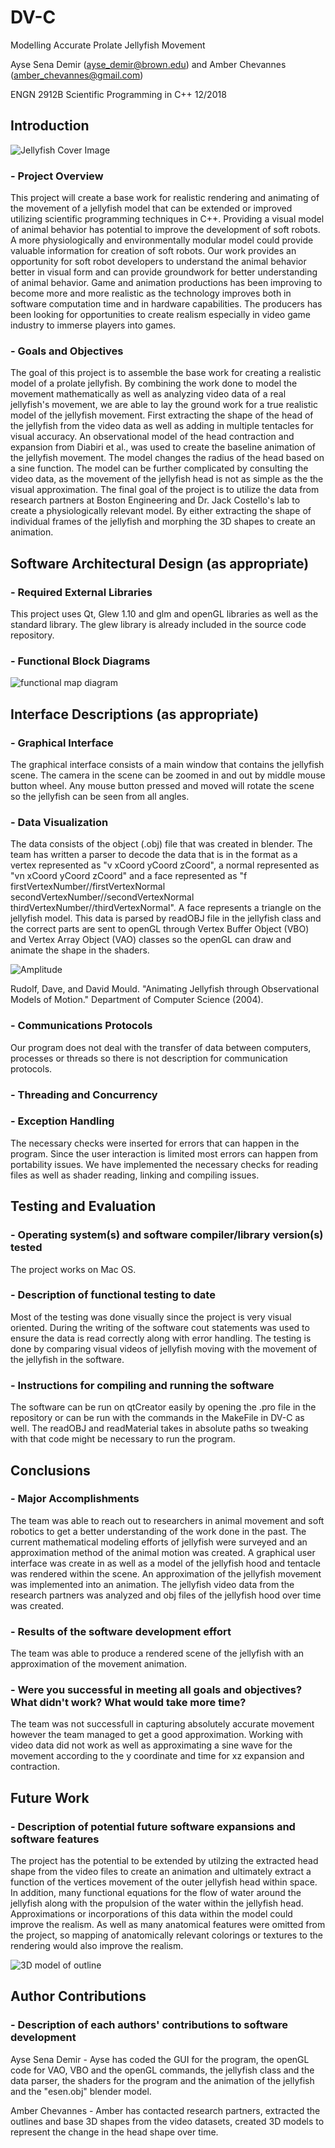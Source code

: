 # DV-C
Modelling Accurate Prolate Jellyfish Movement

Ayse Sena Demir (ayse_demir@brown.edu) and Amber Chevannes (amber_chevannes@gmail.com)

ENGN 2912B Scientific Programming in C++ 12/2018

## Introduction

![Jellyfish Cover Image](https://github.com/ENGN2912B-2018/DV-C/blob/master/jellyfish.png)

### - Project Overview
   This project will create a base work for realistic rendering and animating of the movement of a jellyfish model that can be extended or improved utilizing scientific programming techniques in C++. Providing a visual model of animal behavior has potential to improve the development of soft robots. A more physiologically  and environmentally modular model could provide valuable information for creation of soft robots. Our work provides an opportunity for soft robot developers to understand the animal behavior better in visual form and can provide groundwork for better understanding of animal behavior. 
	Game and animation productions has been improving to become more and more realistic as the technology improves both in software computation time and in hardware capabilities. The producers has been looking for opportunities to create realism especially in video game industry to immerse players into games.

### - Goals and Objectives
The goal of this project is to assemble the base work for creating a realistic model of a prolate jellyfish. By combining the work done to model the movement mathematically as well as analyzing video data of a real jellyfish's movement, we are able to lay the ground work for a true realistic model of the jellyfish movement. First extracting the shape of the head of the jellyfish from the video data as well as adding in multiple tentacles for visual accuracy. An observational model of the head contraction and expansion from Diabiri et al., was used to create the baseline animation of the jellyfish movement. The model changes the radius of the head based on a sine function. The model can be further complicated by consulting the video data, as the movement of the jellyfish head is not as simple as the the visual approximation. The final goal of the project is to utilize the data from research partners at Boston Engineering and Dr. Jack Costello's lab to create a physiologically relevant model. By either extracting the shape of individual frames of the jellyfish and morphing the 3D shapes to create an animation.

## Software Architectural Design (as appropriate)
### - Required External Libraries
This project uses Qt, Glew 1.10 and glm and openGL libraries as well as the standard library. The glew library is already included in the source code repository.
### - Functional Block Diagrams

![functional map diagram](https://github.com/ENGN2912B-2018/DV-C/blob/master/functionalmap.png)

## Interface Descriptions (as appropriate)

### - Graphical Interface
The graphical interface consists of a main window that contains the jellyfish scene. The camera in the scene can be zoomed in and out by middle mouse button wheel. Any mouse button pressed and moved will rotate the scene so the jellyfish can be seen from all angles.
### - Data Visualization
The data consists of the object (.obj) file that was created in blender. The team has written a parser to decode the data that is in the format as a vertex represented as "v xCoord yCoord zCoord", a normal represented as "vn xCoord yCoord zCoord" and a face represented as "f firstVertexNumber//firstVertexNormal secondVertexNumber//secondVertexNormal thirdVertexNumber//thirdVertexNormal". A face represents a triangle on the jellyfish model. This data is parsed by readOBJ file in the jellyfish class and the correct parts are sent to openGL through Vertex Buffer Object (VBO) and Vertex Array Object (VAO) classes so the openGL can draw and animate the shape in the shaders.

![Amplitude](https://github.com/ENGN2912B-2018/DV-C/blob/master/Amplitude.png)

Rudolf, Dave, and David Mould. "Animating Jellyfish through Observational Models of Motion." Department of Computer Science (2004).

### - Communications Protocols
Our program does not deal with the transfer of data between computers, processes or threads so there is not description for communication protocols.
### - Threading and Concurrency
### - Exception Handling
The necessary checks were inserted for errors that can happen in the program. Since the user interaction is limited most errors can happen from portability issues. We have implemented the necessary checks for reading files as well as shader reading, linking and compiling issues.

## Testing and Evaluation
### - Operating system(s) and software compiler/library version(s) tested
The project works on Mac OS.
### - Description of functional testing to date
Most of the testing was done visually since the project is very visual oriented. During the writing of the software cout statements was used to ensure the data is read correctly along with error handling. The testing is done by comparing visual videos of jellyfish moving with the movement of the jellyfish in the software.
### - Instructions for compiling and running the software
The software can be run on qtCreator easily by opening the .pro file in the repository or can be run with the commands in the MakeFile in DV-C as well.
The readOBJ and readMaterial takes in absolute paths so tweaking with that code might be necessary to run the program.

## Conclusions
### - Major Accomplishments
The team was able to reach out to researchers in animal movement and soft robotics to get a better understanding of the work done in the past. The current mathematical modeling efforts of jellyfish were surveyed and an approximation method of the animal motion was created. A graphical user interface was create in as well as a model of the jellyfish hood and tentacle was rendered within the scene. An approximation of the jellyfish movement was implemented into an animation. The jellyfish video data from the research partners was analyzed and obj files of the jellyfish hood over time was created.

### - Results of the software development effort
The team was able to produce a rendered scene of the jellyfish with an approximation of the movement animation.

### - Were you successful in meeting all goals and objectives?  What didn't work?  What would take more time?
The team was not successfull in capturing absolutely accurate movement however the team managed to get a good approximation. Working with video data did not work as well as approximating a sine wave for the movement according to the y coordinate and time for xz expansion and contraction. 

## Future Work
### - Description of potential future software expansions and software features
The project has the potential to be extended by utilzing the extracted head shape from the video files to create an animation and ultimately extract a function of the vertices movement of the outer jellyfish head within space. In addition, many functional equations for the flow of water around the jellyfish along with the propulsion of the water within the jellyfish head. Approximations or incorporations of this data within the model could improve the realism. As well as many anatomical features were omitted from the project, so mapping of anatomically relevant colorings or textures to the rendering would also improve the realism.

![3D model of outline](https://github.com/ENGN2912B-2018/DV-C/blob/master/screen1.png)

## Author Contributions
### - Description of each authors' contributions to software development
Ayse Sena Demir - Ayse has coded the GUI for the program, the openGL code for VAO, VBO and the openGL commands, the jellyfish class and the data parser, the shaders for the program and the animation of the jellyfish and the "esen.obj" blender model.

Amber Chevannes - Amber has contacted research partners, extracted the outlines and base 3D shapes from the video datasets, created 3D models to represent the change in the head shape over time.
